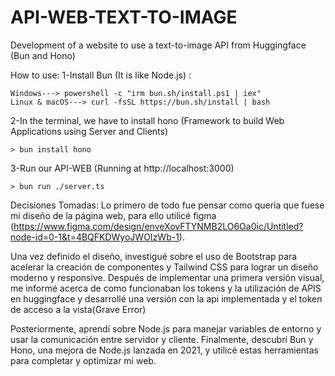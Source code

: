 # API-WEB-TEXT-TO-IMAGE
Development of a website to use a text-to-image API from Huggingface (Bun and Hono)

How to use:
1-Install Bun (It is like Node.js) :

    Windows---> powershell -c "irm bun.sh/install.ps1 | iex"
    Linux & macOS---> curl -fsSL https://bun.sh/install | bash
2-In the terminal, we have to install hono (Framework to build Web Applications using Server and Clients)

    > bun install hono
3-Run our API-WEB (Running at http://localhost:3000)

    > bun run ./server.ts

Decisiones Tomadas:
Lo primero de todo fue pensar como quería que fuese mi diseño de la página web, para ello utilicé figma (https://www.figma.com/design/enveXovFTYNMB2LO6Oa0ic/Untitled?node-id=0-1&t=4BQFKDWyoJWOIzWb-1).

Una vez definido el diseño, investigué sobre el uso de Bootstrap para acelerar la creación de componentes y Tailwind CSS para lograr un diseño moderno y responsive. Después de implementar una primera versión visual, me informé acerca de como funcionaban los tokens y la utilización de APIS en huggingface y desarrollé una versión con la api implementada y el token de acceso a la vista(Grave Error)

Posteriormente, aprendí sobre Node.js para manejar variables de entorno y usar la comunicación entre servidor y cliente. Finalmente, descubrí Bun y Hono, una mejora de Node.js lanzada en 2021, y utilicé estas herramientas para completar y optimizar mi web.

